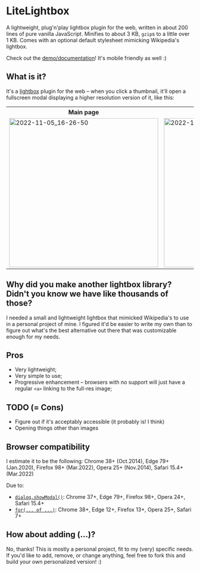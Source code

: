 # LiteLightbox
A lightweight, plug'n'play lightbox plugin for the web, written in about 200 lines of pure vanilla JavaScript.
Minifies to about 3&nbsp;KB, `gzip`s to a little over 1&nbsp;KB.
Comes with an optional default stylesheet mimicking Wikipedia's lightbox.

Check out the [demo/documentation](https://lab.avl.la/LiteLightbox/)! It's mobile friendly as well :)

## What is it?
It's a [lightbox](https://en.wikipedia.org/wiki/Lightbox_(JavaScript)) plugin for the web – when you click a thumbnail, it'll open a fullscreen modal displaying a higher resolution version of it, like this:

<table>
	<tr>
		<th>Main page</th><th>Lightbox open</th>
	</tr>
	<tr>
		<td>
			<img width="400" alt="2022-11-05_16-26-50" src="https://user-images.githubusercontent.com/1719996/200137549-27d3df60-cac0-4afa-b749-39d468cb24dd.png">
		</td>
		<td>
			<img width="400" alt="2022-11-05_16-26-59" src="https://user-images.githubusercontent.com/1719996/200137546-80fecc03-272d-4bf7-8f85-b7b86584f0f9.png">
		</td>
	</tr>
</table>

## Why did you make another lightbox library? Didn't you know we have like thousands of those?
I needed a small and lightweight lightbox that mimicked Wikipedia's to use in a personal project of mine. I figured it'd be easier to write my own than to figure out what's the best alternative out there that was customizable enough for my needs.

## Pros
- Very lightweight;
- Very simple to use;
- Progressive enhancement – browsers with no support will just have a regular `<a>` linking to the full-res image;

## TODO (= Cons)
- Figure out if it's acceptably accessible (it probably is! I think)
- Opening things other than images

## Browser compatibility
I estimate it to be the following: Chrome 38+ (Oct.2014), Edge 79+ (Jan.2020), Firefox 98+ (Mar.2022), Opera 25+ (Nov.2014), Safari 15.4+ (Mar.2022)

Due to:
- [`dialog.showModal()`](https://developer.mozilla.org/en-US/docs/Web/API/HTMLDialogElement/showModal#browser_compatibility): Chrome 37+, Edge 79+, Firefox 98+, Opera 24+, Safari 15.4+
- [`for(... of ...)`](https://developer.mozilla.org/en-US/docs/Web/JavaScript/Reference/Statements/for...of#browser_compatibility): Chrome 38+, Edge 12+, Firefox 13+, Opera 25+, Safari 7+

## How about adding (...)?
No, thanks! This is mostly a personal project, fit to my (very) specific needs. If you'd like to add, remove, or change anything, feel free to fork this and build your own personalized version! :)
